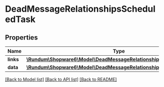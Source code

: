 # DeadMessageRelationshipsScheduledTask

## Properties
Name | Type | Description | Notes
------------ | ------------- | ------------- | -------------
**links** | [**\Rundum\Shopware6\Model\DeadMessageRelationshipsScheduledTaskLinks**](DeadMessageRelationshipsScheduledTaskLinks.md) |  | [optional] 
**data** | [**\Rundum\Shopware6\Model\DeadMessageRelationshipsScheduledTaskData**](DeadMessageRelationshipsScheduledTaskData.md) |  | [optional] 

[[Back to Model list]](../../README.md#documentation-for-models) [[Back to API list]](../../README.md#documentation-for-api-endpoints) [[Back to README]](../../README.md)

